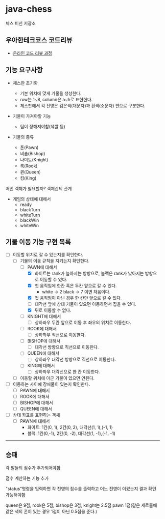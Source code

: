 # java-chess

체스 미션 저장소

## 우아한테크코스 코드리뷰

- [온라인 코드 리뷰 과정](https://github.com/woowacourse/woowacourse-docs/blob/master/maincourse/README.md)

## 기능 요구사항

* 체스판 초기화
    * 기본 위치에 맞게 기물을 생성한다.
    * row는 1~8, column은 a~h로 표현한다.
    * 체스판에서 각 진영은 검은색(대문자)과 흰색(소문자) 편으로 구분한다.

* 기물이 가져야할 기능
    * 팀이 정해져야함(색깔 등)

* 기물의 종류
    * 폰(Pawn)
    * 비숍(Bishop)
    * 나이트(Knight)
    * 룩(Rook)
    * 퀸(Queen)
    * 킹(King)

어떤 객체가 필요할까? 객체간의 관계

- 게임의 상태에 대해서
    - ready
    - blackTurn
    - whiteTurn
    - blackWin
    - whiteWin

## 기물 이동 기능 구현 목록

- [ ] 이동할 위치로 갈 수 있는지를 확인한다.
    - [ ] 기물의 이동 규칙을 지키는지 확인한다.
        - [ ] PAWN에 대해서
            - [x] 화이트는 rank가 높아지는 방향으로, 블랙은 rank가 낮아지는 방향으로 이동할 수 있다.
            - [x] 첫 움직임에 한칸 혹은 두칸 앞으로 갈 수 있다.
                - white -> 2 black -> 7 이면 처음이다. 
            - [x] 첫 움직임이 아닌 경우 한 칸만 앞으로 갈 수 있다.
            - [ ] 대각선 앞에 상대 기물이 있으면 이동하면서 잡을 수 있다.
            - [x] 뒤로 이동할 수 없다.
        - [ ] KNIGHT에 대해서
            - [ ] 상하좌우 두칸 앞으로 이동 후 좌우의 위치로 이동한다.
        - [ ] ROOK에 대해서
            - [ ] 상하좌우 직선으로 이동한다.
        - [ ] BISHOP에 대해서
            - [ ] 대각선 방향으로 직선으로 이동한다.
        - [ ] QUEEN에 대해서
            - [ ] 상하좌우 대각선 방향으로 직선으로 이동한다.
        - [ ] KING에 대해서
            - [ ] 상하좌우 대각선으로 한 칸 이동한다.
    - [ ] 이동할 위치에 아군 기물이 있으면 안된다.
- [ ] 이동하는 사이에 장애물이 있는지 확인한다.
    - [ ] PAWN에 대해서
    - [ ] ROOK에 대해서
    - [ ] BISHOP에 대해서
    - [ ] QUEEN에 대해서

- [ ] 상대 좌표를 표현하는 객체
  - [ ] PAWN에 대해서
    - 화이트: 1칸(0, 1), 2칸(0, 2), 대각선(1, 1),(-1, 1)
    - 블랙: 1칸(0,-1), 2칸(0, -2), 대각선(1, -1),(-1, -1)

---

## 승패

각 말들의 점수가 추가되어야함

점수 계산하는 기능 추가

"status"명령을 입력하면 각 진영의 점수를 출력하고 어느 진영이 이겼는지 결과 확인 가능해야함

queen은 9점, rook은 5점, bishop은 3점, knight는 2.5점 pawn 1점(같은 세로줄에 같은 색의 폰이 있는 경우 1점이 아닌 0.5점을 준다.)
